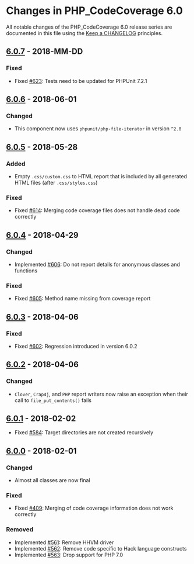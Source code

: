 # Changes in PHP_CodeCoverage 6.0

All notable changes of the PHP_CodeCoverage 6.0 release series are documented in this file using the [Keep a CHANGELOG](http://keepachangelog.com/) principles.

## [6.0.7] - 2018-MM-DD

### Fixed

* Fixed [#623](https://github.com/sebastianbergmann/php-code-coverage/issues/623): Tests need to be updated for PHPUnit 7.2.1

## [6.0.6] - 2018-06-01

### Changed

* This component now uses `phpunit/php-file-iterator` in version `^2.0`

## [6.0.5] - 2018-05-28

### Added

* Empty `.css/custom.css` to HTML report that is included by all generated HTML files (after `.css/styles.css`)

### Fixed

* Fixed [#614](https://github.com/sebastianbergmann/php-code-coverage/issues/614): Merging code coverage files does not handle dead code correctly

## [6.0.4] - 2018-04-29

### Changed

* Implemented [#606](https://github.com/sebastianbergmann/php-code-coverage/issues/606): Do not report details for anonymous classes and functions

### Fixed

* Fixed [#605](https://github.com/sebastianbergmann/php-code-coverage/issues/605): Method name missing from coverage report

## [6.0.3] - 2018-04-06

### Fixed

* Fixed [#602](https://github.com/sebastianbergmann/php-code-coverage/pull/602): Regression introduced in version 6.0.2

## [6.0.2] - 2018-04-06

### Changed

* `Clover`, `Crap4j`, and `PHP` report writers now raise an exception when their call to `file_put_contents()` fails

## [6.0.1] - 2018-02-02

* Fixed [#584](https://github.com/sebastianbergmann/php-code-coverage/issues/584): Target directories are not created recursively

## [6.0.0] - 2018-02-01

### Changed

* Almost all classes are now final

### Fixed

* Fixed [#409](https://github.com/sebastianbergmann/php-code-coverage/issues/409): Merging of code coverage information does not work correctly

### Removed

* Implemented [#561](https://github.com/sebastianbergmann/php-code-coverage/issues/561): Remove HHVM driver
* Implemented [#562](https://github.com/sebastianbergmann/php-code-coverage/issues/562): Remove code specific to Hack language constructs
* Implemented [#563](https://github.com/sebastianbergmann/php-code-coverage/issues/563): Drop support for PHP 7.0

[6.0.7]: https://github.com/sebastianbergmann/php-code-coverage/compare/6.0.6...6.0.7
[6.0.6]: https://github.com/sebastianbergmann/php-code-coverage/compare/6.0.5...6.0.6
[6.0.5]: https://github.com/sebastianbergmann/php-code-coverage/compare/6.0.4...6.0.5
[6.0.4]: https://github.com/sebastianbergmann/php-code-coverage/compare/6.0.3...6.0.4
[6.0.3]: https://github.com/sebastianbergmann/php-code-coverage/compare/6.0.2...6.0.3
[6.0.2]: https://github.com/sebastianbergmann/php-code-coverage/compare/6.0.1...6.0.2
[6.0.1]: https://github.com/sebastianbergmann/php-code-coverage/compare/6.0.0...6.0.1
[6.0.0]: https://github.com/sebastianbergmann/php-code-coverage/compare/5.2...6.0.0

